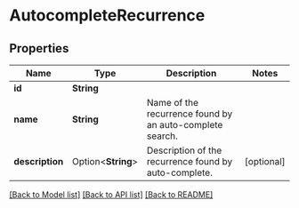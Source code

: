 # AutocompleteRecurrence

## Properties

Name | Type | Description | Notes
------------ | ------------- | ------------- | -------------
**id** | **String** |  | 
**name** | **String** | Name of the recurrence found by an auto-complete search. | 
**description** | Option<**String**> | Description of the recurrence found by auto-complete. | [optional]

[[Back to Model list]](../README.md#documentation-for-models) [[Back to API list]](../README.md#documentation-for-api-endpoints) [[Back to README]](../README.md)


